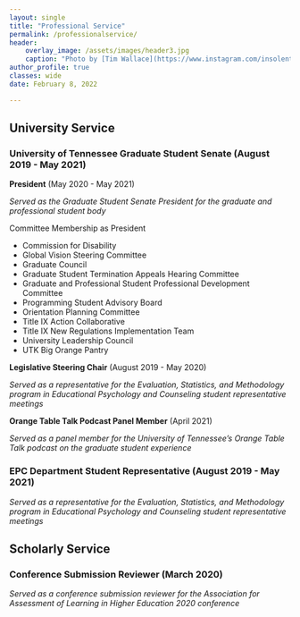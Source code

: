 ```yaml
---
layout: single
title: "Professional Service"
permalink: /professionalservice/
header:
    overlay_image: /assets/images/header3.jpg
    caption: "Photo by [Tim Wallace](https://www.instagram.com/insolentprodigy/)"
author_profile: true
classes: wide
date: February 8, 2022

---
```


## University Service

### University of Tennessee Graduate Student Senate (August 2019 - May 2021)

**President** (May 2020 - May 2021)
    
*Served as the Graduate Student Senate President for the graduate and professional student body*
    
Committee Membership as President

- Commission for Disability
- Global Vision Steering Committee 
- Graduate Council
- Graduate Student Termination Appeals Hearing Committee
- Graduate and Professional Student Professional Development Committee
- Programming Student Advisory Board
- Orientation Planning Committee
- Title IX Action Collaborative
- Title IX New Regulations Implementation Team
- University Leadership Council
- UTK Big Orange Pantry
    
**Legislative Steering Chair** (August 2019 - May 2020)

*Served as a representative for the Evaluation, Statistics, and Methodology program in Educational Psychology and Counseling student representative meetings*

**Orange Table Talk Podcast Panel Member** (April 2021)

*Served as a panel member for the University of Tennessee’s Orange Table Talk podcast on the graduate student experience*

### EPC Department Student Representative (August 2019 - May 2021)

*Served as a representative for the Evaluation, Statistics, and Methodology program in Educational Psychology and Counseling student representative meetings*

## Scholarly Service
### Conference Submission Reviewer (March 2020)

   *Served as a conference submission reviewer for the Association for Assessment of Learning in Higher Education 2020 conference*
